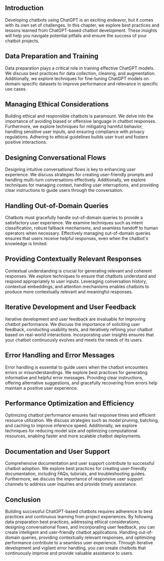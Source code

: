 
## Introduction

Developing chatbots using ChatGPT is an exciting endeavor, but it comes with its own set of challenges. In this chapter, we explore best practices and lessons learned from ChatGPT-based chatbot development. These insights will help you navigate potential pitfalls and ensure the success of your chatbot projects.

## Data Preparation and Training

Data preparation plays a critical role in training effective ChatGPT models. We discuss best practices for data collection, cleaning, and augmentation. Additionally, we explore techniques for fine-tuning ChatGPT models on domain-specific datasets to improve performance and relevance in specific use cases.

## Managing Ethical Considerations

Building ethical and responsible chatbots is paramount. We delve into the importance of avoiding biased or offensive language in chatbot responses. Furthermore, we explore techniques for mitigating harmful behavior, handling sensitive user inputs, and ensuring compliance with privacy regulations. Adhering to ethical guidelines builds user trust and fosters positive interactions.

## Designing Conversational Flows

Designing intuitive conversational flows is key to enhancing user experience. We discuss strategies for creating user-friendly prompts and handling multi-turn conversations effectively. Additionally, we explore techniques for managing context, handling user interruptions, and providing clear instructions to guide users through the conversation.

## Handling Out-of-Domain Queries

Chatbots must gracefully handle out-of-domain queries to provide a satisfactory user experience. We examine techniques such as intent classification, robust fallback mechanisms, and seamless handoff to human operators when necessary. Effectively managing out-of-domain queries ensures that users receive helpful responses, even when the chatbot's knowledge is limited.

## Providing Contextually Relevant Responses

Contextual understanding is crucial for generating relevant and coherent responses. We explore techniques to ensure that chatbots understand and respond appropriately to user inputs. Leveraging conversation history, contextual embeddings, and attention mechanisms enables chatbots to produce more contextually relevant and meaningful responses.

## Iterative Development and User Feedback

Iterative development and user feedback are invaluable for improving chatbot performance. We discuss the importance of soliciting user feedback, conducting usability tests, and iteratively refining your chatbot based on real-world interactions. Incorporating user insights ensures that your chatbot continuously evolves and meets the needs of its users.

## Error Handling and Error Messages

Error handling is essential to guide users when the chatbot encounters errors or misunderstandings. We explore best practices for generating informative and helpful error messages. Providing clear instructions, offering alternative suggestions, and gracefully recovering from errors help maintain a positive user experience.

## Performance Optimization and Efficiency

Optimizing chatbot performance ensures fast response times and efficient resource utilization. We discuss strategies such as model pruning, batching, and caching to improve inference speed. Additionally, we explore techniques for reducing model size and optimizing computational resources, enabling faster and more scalable chatbot deployments.

## Documentation and User Support

Comprehensive documentation and user support contribute to successful chatbot adoption. We explore best practices for creating user-friendly documentation, including FAQs, tutorials, and troubleshooting guides. Furthermore, we discuss the importance of responsive user support channels to address user inquiries and provide timely assistance.

## Conclusion

Building successful ChatGPT-based chatbots requires adherence to best practices and continuous learning from project experiences. By following data preparation best practices, addressing ethical considerations, designing conversational flows, and incorporating user feedback, you can create intelligent and user-friendly chatbot applications. Handling out-of-domain queries, providing contextually relevant responses, and optimizing performance contribute to a seamless user experience. Through iterative development and vigilant error handling, you can create chatbots that continuously improve and provide valuable assistance to users.

